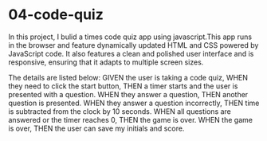 # 04-code-quiz

In this project, I bulid a times code quiz app using javascript.This app runs in the browser and feature dynamically updated HTML and CSS powered by JavaScript code. It also features a clean and polished user interface and is responsive, ensuring that it adapts to multiple screen sizes.

The details are listed below:
GIVEN the user is taking a code quiz,
WHEN they need to click the start button,
THEN a timer starts and the user is presented with a question.
WHEN they answer a question,
THEN another question is presented.
WHEN they answer a question incorrectly,
THEN time is subtracted from the clock by 10 seconds.
WHEN all questions are answered or the timer reaches 0,
THEN the game is over.
WHEN the game is over,
THEN the user can save my initials and score.
 